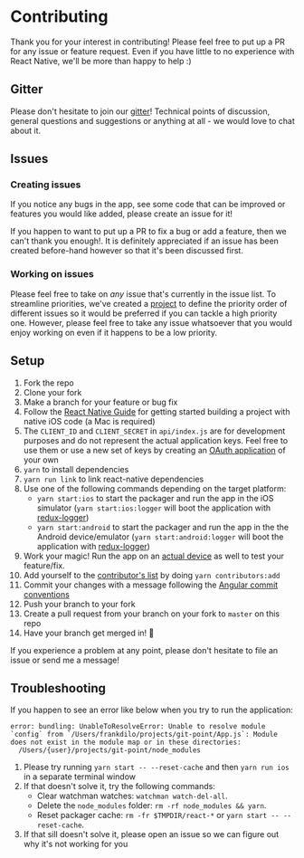 # Contributing

Thank you for your interest in contributing! Please feel free to put up a PR for any issue or feature request.
Even if you have little to no experience with React Native, we'll be more than happy to help :)

## Gitter

Please don't hesitate to join our [gitter](https://gitter.im/git-point)! Technical points of discussion, general questions and suggestions or anything at all - we would love to chat about it.

## Issues

### Creating issues

If you notice any bugs in the app, see some code that can be improved or features you would like added, please create an issue for it!

If you happen to want to put up a PR to fix a bug or add a feature, then we can't thank you enough!. It is definitely appreciated if an issue has been created before-hand however so that it's been discussed first.

### Working on issues

Please feel free to take on _any_ issue that's currently in the issue list. To streamline priorities, we've created a [project](https://github.com/gitpoint/git-point/projects/1) to define the priority order of different issues so it would be preferred if you can tackle a high priority one. However, please feel free to take any issue whatsoever that you would enjoy working on even if it happens to be a low priority.

## Setup

1. Fork the repo
2. Clone your fork
3. Make a branch for your feature or bug fix
4. Follow the [React Native Guide](https://facebook.github.io/react-native/docs/getting-started.html) for getting started building a project with native iOS code (a Mac is required)
5. The `CLIENT_ID` and `CLIENT_SECRET` in `api/index.js` are for development purposes and do not represent the actual application keys. Feel free to use them or use a new set of keys by creating an [OAuth application](https://github.com/settings/applications/new) of your own
6. `yarn` to install dependencies
7. `yarn run link` to link react-native dependencies
8. Use one of the following commands depending on the target platform:
    - `yarn start:ios` to start the packager and run the app in the iOS simulator (`yarn start:ios:logger` will boot the application with [redux-logger](https://github.com/evgenyrodionov/redux-logger))
    - `yarn start:android` to start the packager and run the app in the the Android device/emulator (`yarn start:android:logger` will boot the application with [redux-logger](https://github.com/evgenyrodionov/redux-logger))
9. Work your magic! Run the app on an [actual device](http://facebook.github.io/react-native/releases/0.46/docs/running-on-device.html#running-on-device) as well to test your feature/fix.
10. Add yourself to the [contributor's list](https://github.com/gitpoint/git-point#contributors) by doing `yarn contributors:add`
11. Commit your changes with a message following the [Angular commit conventions](https://github.com/angular/angular.js/blob/master/CONTRIBUTING.md#-git-commit-guidelines)
12. Push your branch to your fork
13. Create a pull request from your branch on your fork to `master` on this repo
14. Have your branch get merged in! :star2:

If you experience a problem at any point, please don't hesitate to file an issue or send me a message!

## Troubleshooting

If you happen to see an error like below when you try to run the application:

```
error: bundling: UnableToResolveError: Unable to resolve module `config` from `/Users/frankdilo/projects/git-point/App.js`: Module does not exist in the module map or in these directories:
  /Users/{user}/projects/git-point/node_modules
```

1. Please try running `yarn start -- --reset-cache` and then `yarn run ios` in a separate terminal window
2. If that doesn't solve it, try the following commands:
    - Clear watchman watches: `watchman watch-del-all`.
    - Delete the `node_modules` folder: `rm -rf node_modules && yarn`.
    - Reset packager cache: `rm -fr $TMPDIR/react-*` or `yarn start -- --reset-cache`.
3. If that sill doesn't solve it, please open an issue so we can figure out why it's not working for you
